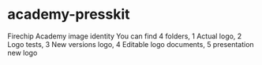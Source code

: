 # academy-presskit
Firechip Academy image identity
You can find 4 folders, 1 Actual logo, 2 Logo tests, 3 New versions logo, 4 Editable logo documents, 5 presentation new logo
